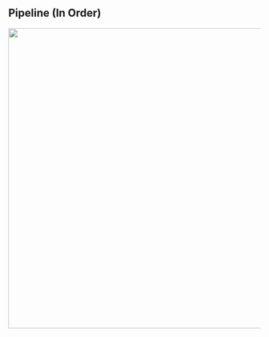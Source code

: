 ## Pipeline (In Order)

<a href="url"><img src="https://github.com/pelinozsezer/ripple-classifier/blob/main/preprocessing/6_by_3601_data/pipeline2.png" height="600" width="850" ></a>
